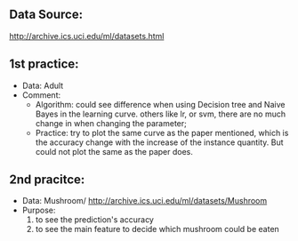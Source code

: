 ## Data Source:
http://archive.ics.uci.edu/ml/datasets.html

## 1st practice: 
- Data: Adult
- Comment:
    - Algorithm: could see difference when using Decision tree and Naive Bayes in the learning curve. others like lr, or svm, there are no much change in when changing the parameter; 
    - Practice: try to plot the same curve as the paper mentioned, which is the accuracy change with the increase of the instance quantity. But could not plot the same as the paper does. 

## 2nd pracitce: 
- Data: Mushroom/ http://archive.ics.uci.edu/ml/datasets/Mushroom
- Purpose: 
    1. to see the prediction's accuracy
    2. to see the main feature to decide which mushroom could be eaten